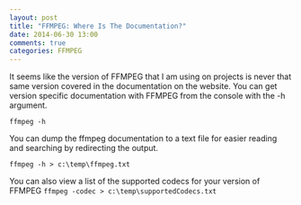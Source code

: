 ```yaml
---
layout: post
title: "FFMPEG: Where Is The Documentation?"
date: 2014-06-30 13:00
comments: true
categories: FFMPEG
---
```


It seems like the version of FFMPEG that I am using on projects is never that same version covered in the documentation on the website.  You can get version specific documentation with FFMPEG from the console with the -h argument.

`ffmpeg -h`

You can dump the ffmpeg documentation to a text file for easier reading and searching by redirecting the output. 
	
`ffmpeg -h > c:\temp\ffmpeg.txt`

You can also view a list of the supported codecs for your version of FFMPEG
`ffmpeg -codec > c:\temp\supportedCodecs.txt`
